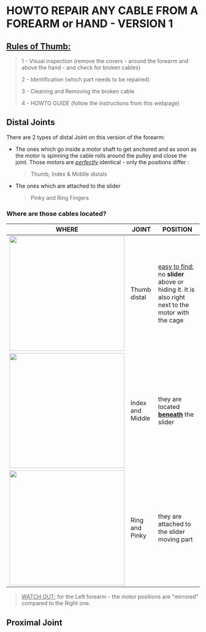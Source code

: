 # HOWTO REPAIR ANY CABLE FROM A FOREARM or HAND - VERSION 1

## <u>Rules of Thumb:</u>

> 1 - Visual inspection (remove the covers - around the forearm and above the hand - and check for broken cables)
>
> 2 - Identification (which part needs to be repaired)
>
> 3 - Cleaning and Removing the broken cable
>
> 4 - HOWTO GUIDE (follow the instructions from this webpage)

## 

## Distal Joints

There are 2 types of distal Joint on this version of the forearm:

* The ones which go inside a motor shaft to get anchored and as soon as the motor is spinning the cable rolls around the pulley and close the joint. Those motors are <u>*perfectly*</u> identical - only the positions differ :

  > Thumb, Index & Middle distals

* The ones which are attached to the slider

  > Pinky and Ring Fingers

### Where are those cables located?

| WHERE                                                        | JOINT            | POSITION                                                     |
| ------------------------------------------------------------ | ---------------- | ------------------------------------------------------------ |
| <img src ="../img/V1-distal-thumb.png" height = 300px>       | Thumb distal     | <u>easy to find:</u> no **slider** above or hiding it. It is also right next to the motor with the cage |
| <img src ="../img/index_middle_V1.png" height=300 width=auto> | Index and Middle | they are located **<u>beneath</u>** the slider               |
| <img src ="../img/R&P_V1.png" height = 300px>                | Ring and Pinky   | they are attached to the slider moving part                  |

> <u>WATCH OUT:</u> for the Left forearm - the motor positions are "mirrored" compared to the Right one.











## Proximal Joint